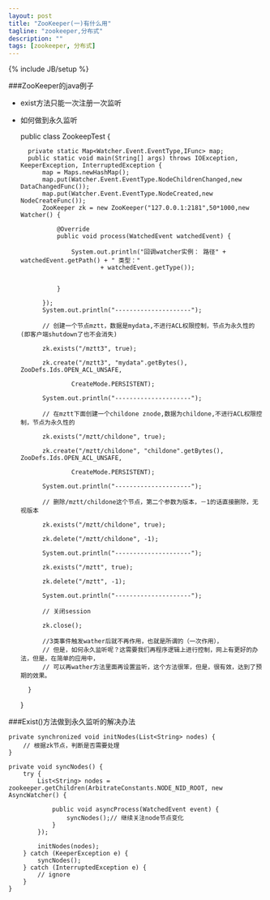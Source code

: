 ```yaml
---
layout: post
title: "ZooKeeper(一)有什么用"
tagline: "zookeeper,分布式"
description: ""
tags: [zookeeper, 分布式]
---
```

{% include JB/setup %}

###ZooKeeper的java例子

* exist方法只能一次注册一次监听
* 如何做到永久监听

    public class ZookeepTest {

        private static Map<Watcher.Event.EventType,IFunc> map;
        public static void main(String[] args) throws IOException, KeeperException, InterruptedException {
            map = Maps.newHashMap();
            map.put(Watcher.Event.EventType.NodeChildrenChanged,new DataChangedFunc());
            map.put(Watcher.Event.EventType.NodeCreated,new NodeCreateFunc());
            ZooKeeper zk = new ZooKeeper("127.0.0.1:2181",50*1000,new Watcher() {

                @Override
                public void process(WatchedEvent watchedEvent) {

                    System.out.println("回调watcher实例： 路径" + watchedEvent.getPath() + " 类型："
                            + watchedEvent.getType());


                }

            });
            System.out.println("---------------------");

            // 创建一个节点mztt，数据是mydata,不进行ACL权限控制，节点为永久性的(即客户端shutdown了也不会消失)

            zk.exists("/mztt3", true);

            zk.create("/mztt3", "mydata".getBytes(), ZooDefs.Ids.OPEN_ACL_UNSAFE,

                    CreateMode.PERSISTENT);

            System.out.println("---------------------");

            // 在mztt下面创建一个childone znode,数据为childone,不进行ACL权限控制，节点为永久性的

            zk.exists("/mztt/childone", true);

            zk.create("/mztt/childone", "childone".getBytes(), ZooDefs.Ids.OPEN_ACL_UNSAFE,

                    CreateMode.PERSISTENT);

            System.out.println("---------------------");

            // 删除/mztt/childone这个节点，第二个参数为版本，－1的话直接删除，无视版本

            zk.exists("/mztt/childone", true);

            zk.delete("/mztt/childone", -1);

            System.out.println("---------------------");

            zk.exists("/mztt", true);

            zk.delete("/mztt", -1);

            System.out.println("---------------------");

            // 关闭session

            zk.close();

            //3类事件触发wather后就不再作用，也就是所谓的（一次作用），
            // 但是，如何永久监听呢？这需要我们再程序逻辑上进行控制，网上有更好的办法，但是，在简单的应用中，
            // 可以再wather方法里面再设置监听，这个方法很笨，但是，很有效，达到了预期的效果。

        }
    }

###Exist()方法做到永久监听的解决办法

    private synchronized void initNodes(List<String> nodes) {
        // 根据zk节点，判断是否需要处理
    }

    private void syncNodes() {
        try {
            List<String> nodes = zookeeper.getChildren(ArbitrateConstants.NODE_NID_ROOT, new AsyncWatcher() {

                public void asyncProcess(WatchedEvent event) {
                    syncNodes();// 继续关注node节点变化
                }
            });

            initNodes(nodes);
        } catch (KeeperException e) {
            syncNodes();
        } catch (InterruptedException e) {
            // ignore
        }
    }